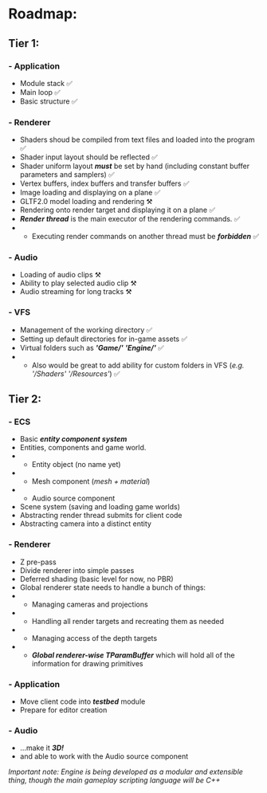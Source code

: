 Roadmap:
===============================
## Tier 1:

### - Application
* Module stack ✅
* Main loop ✅
* Basic structure ✅

### - Renderer
* Shaders shoud be compiled from text files and loaded into the program ✅
* Shader input layout should be reflected ✅
* Shader uniform layout ***must*** be set by hand (including constant buffer parameters and samplers) ✅
* Vertex buffers, index buffers and transfer buffers ✅
* Image loading and displaying on a plane ✅
* GLTF2.0 model loading and rendering ⚒️
* Rendering onto render target and displaying it on a plane ✅
* ***Render thread*** is the main executor of the rendering commands. ✅ 
* * Executing render commands on another thread must be ***forbidden*** ✅

### - Audio
* Loading of audio clips ⚒️
* Ability to play selected audio clip ⚒️
* Audio streaming for long tracks ⚒️

### - VFS
* Management of the working directory ✅
* Setting up default directories for in-game assets ✅
* Virtual folders such as ***'Game/'*** ***'Engine/'*** ✅ 
* * Also would be great to add ability for custom folders in VFS (*e.g. '/Shaders' '/Resources'*) ✅

## Tier 2:

### - ECS
* Basic ***entity component system***
* Entities, components and game world.
* * Entity object (no name yet)
* * Mesh component (*mesh + material*)
* * Audio source component
* Scene system (saving and loading game worlds)
* Abstracting render thread submits for client code
* Abstracting camera into a distinct entity

### - Renderer
* Z pre-pass
* Divide renderer into simple passes
* Deferred shading (basic level for now, no PBR)
* Global renderer state needs to handle a bunch of things:
* * Managing cameras and projections
* * Handling all render targets and recreating them as needed
* * Managing access of the depth targets
* * ***Global renderer-wise TParamBuffer*** which will hold all of the information for drawing primitives

### - Application
 * Move client code into ***testbed*** module
 * Prepare for editor creation

### - Audio

* ...make it ***3D!***
* and able to work with the Audio source component

*Important note: Engine is being developed as a modular and extensible thing, though the main gameplay scripting language will be C++*